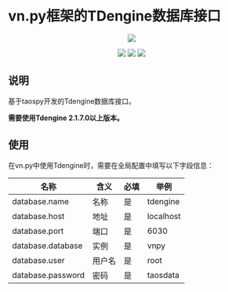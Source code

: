 # vn.py框架的TDengine数据库接口

<p align="center">
  <img src ="https://vnpy.oss-cn-shanghai.aliyuncs.com/vnpy-logo.png"/>
</p>

<p align="center">
    <img src ="https://img.shields.io/badge/version-1.0.1-blueviolet.svg"/>
    <img src ="https://img.shields.io/badge/platform-windows|linux|macos-yellow.svg"/>
    <img src ="https://img.shields.io/badge/python-3.7-blue.svg" />
</p>

## 说明

基于taospy开发的Tdengine数据库接口。

**需要使用Tdengine 2.1.7.0以上版本。**

## 使用

在vn.py中使用Tdengine时，需要在全局配置中填写以下字段信息：

|名称|含义|必填|举例|
|---------|----|---|---|
|database.name|名称|是|tdengine|
|database.host|地址|是|localhost|
|database.port|端口|是|6030|
|database.database|实例|是|vnpy|
|database.user|用户名|是|root|
|database.password|密码|是|taosdata|
